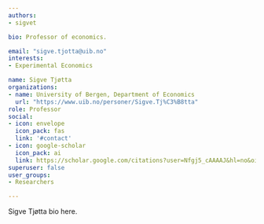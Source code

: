 ```yaml
---
authors:
- sigvet

bio: Professor of economics.

email: "sigve.tjotta@uib.no"
interests:
- Experimental Economics

name: Sigve Tjøtta
organizations:
- name: University of Bergen, Department of Economics
  url: "https://www.uib.no/personer/Sigve.Tj%C3%B8tta"
role: Professor
social:
- icon: envelope
  icon_pack: fas
  link: '#contact'
- icon: google-scholar
  icon_pack: ai
  link: https://scholar.google.com/citations?user=Nfgj5_cAAAAJ&hl=no&oi=ao
superuser: false
user_groups:
- Researchers

---
```


Sigve Tjøtta bio here.